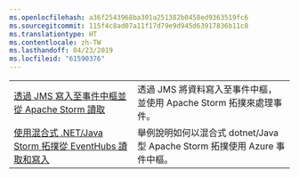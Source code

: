 ```yaml
---
ms.openlocfilehash: a36f2543968ba301a251382b0458ed9363519fc6
ms.sourcegitcommit: 115f4c8ad07a11f17d79e9d945d63917836b11c8
ms.translationtype: HT
ms.contentlocale: zh-TW
ms.lasthandoff: 04/23/2019
ms.locfileid: "61590376"
---
```

|  |  |
|---------|---------|
| [透過 JMS 寫入至事件中樞並從 Apache Storm 讀取][1] | 透過 JMS 將資料寫入至事件中樞，並使用 Apache Storm 拓撲來處理事件。 
| [使用混合式 .NET/Java Storm 拓撲從 EventHubs 讀取和寫入][2] | 舉例說明如何以混合式 dotnet/Java 型 Apache Storm 拓撲使用 Azure 事件中樞。

[1]: https://azure.microsoft.com/resources/samples/event-hubs-java-storm-sender-jms-receiver/
[2]: https://azure.microsoft.com/resources/samples/hdinsight-dotnet-java-storm-eventhub/